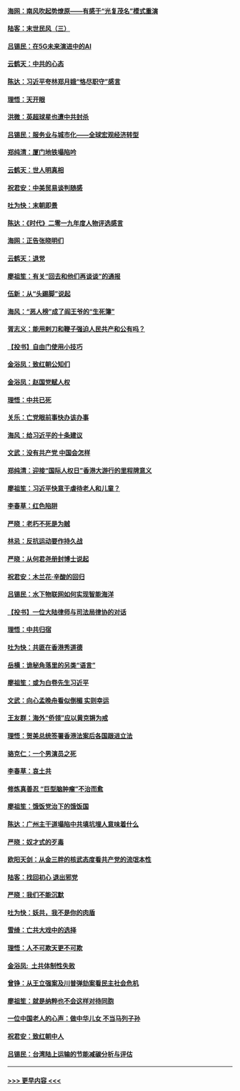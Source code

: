 #### [海网：南风吹起势燎原——有感于“光复茂名”模式重演](../pages/nsc993/n11732308.md?t=12191722) 
#### [陆客：末世民风（三）](../pages/nsc993/n11732211.md?t=12191722) 
#### [吕锡民：在5G未来演进中的AI](../pages/nsc993/n11730010.md?t=12191722) 
#### [云鹤天：中共的心态](../pages/nsc993/n11729906.md?t=12191722) 
#### [陈达：习近平夸林郑月娥“恪尽职守”感言](../pages/nsc993/n11729881.md?t=12191722) 
#### [理悟：天开眼](../pages/nsc993/n11729699.md?t=12191722) 
#### [洪微：英超球星也遭中共封杀](../pages/nsc993/n11727243.md?t=12191722) 
#### [吕锡民：服务业与城市化——全球宏观经济转型](../pages/nsc993/n11725845.md?t=12191722) 
#### [郑纯清：厦门地铁塌陷吟](../pages/nsc993/n11725813.md?t=12191722) 
#### [云鹤天：世人明真相](../pages/nsc993/n11725621.md?t=12191722) 
#### [祝君安：中美贸易谈判随感](../pages/nsc993/n11725609.md?t=12191722) 
#### [吐为快：末朝即景](../pages/nsc993/n11723365.md?t=12191722) 
#### [陈达：《时代》二零一九年度人物评选感言](../pages/nsc993/n11723337.md?t=12191722) 
#### [海网：正告张晓明们](../pages/nsc993/n11723228.md?t=12191722) 
#### [云鹤天：退党](../pages/nsc993/n11723056.md?t=12191722) 
#### [廖祖笙：有关“回去和他们再谈谈”的通报](../pages/nsc993/n11722442.md?t=12191722) 
#### [伍新：从“头踢脚”说起](../pages/nsc993/n11722429.md?t=12191722) 
#### [海风：“恶人榜”成了阎王爷的“生死簿”](../pages/nsc993/n11722272.md?t=12191722) 
#### [胥志义：能用剌刀和鞭子强迫人民共产和公有吗？](../pages/nsc993/n11720569.md?t=12191722) 
#### [【投书】自由门使用小技巧](../pages/nsc993/n11720180.md?t=12191722) 
#### [金浴凤：致红朝公知们](../pages/nsc993/n11720563.md?t=12191722) 
#### [金浴凤：赵国党赋人权](../pages/nsc993/n11720533.md?t=12191722) 
#### [理悟：中共已死](../pages/nsc993/n11720233.md?t=12191722) 
#### [关乐：亡党眼前事快办该办事](../pages/nsc993/n11719160.md?t=12191722) 
#### [海风：给习近平的十条建议](../pages/nsc993/n11717616.md?t=12191722) 
#### [文武：没有共产党 中国会怎样](../pages/nsc993/n11717584.md?t=12191722) 
#### [郑纯清：迎接“国际人权日”香港大游行的里程牌意义](../pages/nsc993/n11717417.md?t=12191722) 
#### [廖祖笙：习近平快意于虐待老人和儿童？](../pages/nsc993/n11715313.md?t=12191722) 
#### [李春草：红色陷阱](../pages/nsc993/n11715029.md?t=12191722) 
#### [严晓：老朽不死是为贼](../pages/nsc993/n11712910.md?t=12191722) 
#### [林忌：反抗运动要作持久战](../pages/nsc993/n11712623.md?t=12191722) 
#### [严晓：从何君尧册封博士说起](../pages/nsc993/n11712465.md?t=12191722) 
#### [祝君安：木兰花·辛酸的回归](../pages/nsc993/n11712381.md?t=12191722) 
#### [吕锡民：水下物联网如何实现智能海洋](../pages/nsc993/n11711158.md?t=12191722) 
#### [【投书】一位大陆律师与司法局律协的对话](../pages/nsc993/n11709675.md?t=12191722) 
#### [理悟：中共归宿](../pages/nsc993/n11710059.md?t=12191722) 
#### [吐为快：共匪在香港秀道德](../pages/nsc993/n11709979.md?t=12191722) 
#### [岳横：诡秘角落里的另类“语言”](../pages/nsc993/n11709792.md?t=12191722) 
#### [廖祖笙：或为白卷先生习近平](../pages/nsc993/n11708330.md?t=12191722) 
#### [文武：向心孟晚舟看似倒楣 实则幸运](../pages/nsc993/n11708236.md?t=12191722) 
#### [王友群：海外“侨领”应以黄克锵为戒](../pages/nsc993/n11706176.md?t=12191722) 
#### [理悟：贺美总统签署香港法案后各国跟进立法](../pages/nsc993/n11706853.md?t=12191722) 
#### [骆克仁：一个男演员之死](../pages/nsc993/n11706677.md?t=12191722) 
#### [李春草：哀土共](../pages/nsc993/n11706255.md?t=12191722) 
#### [修炼真善忍 “巨型脑肿瘤”不治而愈](../pages/nsc993/n11705340.md?t=12191722) 
#### [廖祖笙：饿饭党治下的饿饭国](../pages/nsc993/n11705085.md?t=12191722) 
#### [陈达：广州主干道塌陷中共填坑埋人意味着什么](../pages/nsc993/n11705046.md?t=12191722) 
#### [严晓：奴才式的歹毒](../pages/nsc993/n11704826.md?t=12191722) 
#### [欧阳天剑：从金三胖的核武态度看共产党的流氓本性](../pages/nsc993/n11702238.md?t=12191722) 
#### [陆客：找回初心 退出邪党](../pages/nsc993/n11702213.md?t=12191722) 
#### [严晓：我们不能沉默](../pages/nsc993/n11702110.md?t=12191722) 
#### [吐为快：妖共，我不是你的肉盾](../pages/nsc993/n11701366.md?t=12191722) 
#### [雪绮：亡共大戏中的选择](../pages/nsc993/n11699922.md?t=12191722) 
#### [理悟：人不可欺天更不可欺](../pages/nsc993/n11699657.md?t=12191722) 
#### [金浴凤:  土共体制性失败](../pages/nsc993/n11699361.md?t=12191722) 
#### [曾铮：从王立强案及川普弹劾案看民主社会危机](../pages/nsc993/n11699318.md?t=12191722) 
#### [廖祖笙：就是纳粹也不会这样对待同胞](../pages/nsc993/n11697658.md?t=12191722) 
#### [一位中国老人的心声：做中华儿女 不当马列子孙](../pages/nsc993/n11697525.md?t=12191722) 
#### [祝君安：致红朝中人](../pages/nsc993/n11697518.md?t=12191722) 
#### [吕锡民：台湾陆上运输的节能减碳分析与评估](../pages/nsc993/n11694983.md?t=12191722) 

----
#### [ >>> 更早内容 <<< ](../indexes/nsc993-earlier.md)
